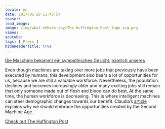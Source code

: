 ```yaml
---
locale: en
date: 2017-01-20 11:43:57
teaser: 
lead_image: 
image: /img/what-others-say/The_Huffington_Post_logo.svg.png
vimeo: 
youtube:
tags: [ Press ]
hideHeaderTitle: true
---
```


[Die Maschine bekommt ein sympathisches Gesicht](http://www.huffingtonpost.de/claudia-dietze/maschine-sympathisches-gesicht_b_14266854.html), [nämlich unseres](http://www.huffingtonpost.de/claudia-dietze/maschine-sympathisches-gesicht_b_14266854.html)

Even though machines are taking over more jobs that previously have been executed by humans, this development also bears a lot of opportunities for us, because we are still a valuable workforce. Nevertheless, the population declines and becomes increasingly older and many exciting jobs still remain that only someone made out of flesh and blood can do best. At the same time, the human workforce is decreasing. This is where intelligent machines can steer demographic changes towards our benefit. Claudia’s [article](http://www.huffingtonpost.de/claudia-dietze/maschine-sympathisches-gesicht_b_14266854.html) explains why we should embrace the opportunities created by the Second Machine Age.

[Check out The Huffington Post](http://www.huffingtonpost.de/claudia-dietze/maschine-sympathisches-gesicht_b_14266854.html)


